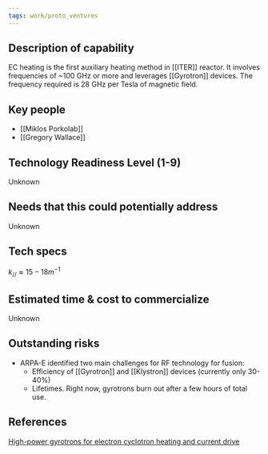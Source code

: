 ```yaml
---
tags: work/proto_ventures
---
```

## Description of capability
EC heating is the first auxiliary heating method in [[ITER]] reactor. It involves frequencies of ~100 GHz or more and leverages [[Gyrotron]] devices. The frequency required is 28 GHz per Tesla of magnetic field.

## Key people
- [[Miklos Porkolab]]
- [[Gregory Wallace]]

## Technology Readiness Level (1-9)
Unknown

## Needs that this could potentially address
Unknown

## Tech specs
$k_{//} \approx 15-18 m^{-1}$

## Estimated time & cost to commercialize
Unknown

## Outstanding risks
- ARPA-E identified two main challenges for RF technology for fusion:
	- Efficiency of [[Gyrotron]] and [[Klystron]] devices (currently only 30-40%)
	- Lifetimes. Right now, gyrotrons burn out after a few hours of total use.

## References
[High-power gyrotrons for electron cyclotron heating and current drive
](https://iopscience.iop.org/article/10.1088/1741-4326/ab2005/meta)